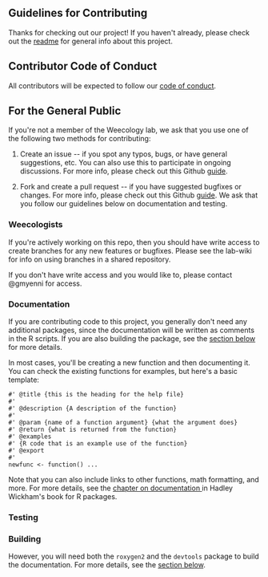 ## Guidelines for Contributing

Thanks for checking out our project! If you haven't already, please check out the [readme](README.md) for general info about this project.

## Contributor Code of Conduct
All contributors will be expected to follow our [code of conduct](CODE_OF_CONDUCT.md).

## For the General Public
If you're not a member of the Weecology lab, we ask that you use one of the following two methods for contributing:

1. Create an issue -- if you spot any typos, bugs, or have general suggestions, etc. You can also use this to participate in ongoing discussions. For more info, please check out this Github [guide](https://guides.github.com/features/issues/).

2. Fork and create a pull request -- if you have suggested bugfixes or changes. For more info, please check out this Github [guide](https://help.github.com/articles/about-pull-requests/). We ask that you follow our guidelines below on documentation and testing.

### Weecologists

If you're actively working on this repo, then you should have write access to create branches for any new features or bugfixes. Please see the lab-wiki for info on using branches in a shared repository. 

If you don't have write access and you would like to, please contact @gmyenni for access.

### Documentation

If you are contributing code to this project, you generally don't need any additional packages, since the documentation will be written as comments in the R scripts. If you are also building the package, see the [section below](#building) for more details.

In most cases, you'll be creating a new function and then documenting it. You can check the existing functions for examples, but here's a basic template:
```
#' @title {this is the heading for the help file}
#'
#' @description {A description of the function}
#'
#' @param {name of a function argument} {what the argument does}
#' @return {what is returned from the function}
#' @examples
#' {R code that is an example use of the function}
#' @export
#'
newfunc <- function() ...
```

Note that you can also include links to other functions, math formatting, and more. For more details, see the [chapter on documentation ](http://r-pkgs.had.co.nz/man.html) in Hadley Wickham's book for R packages.

### Testing

### Building
However, you will need both the `roxygen2` and the `devtools` package to build the documentation. For more details, see the [section below](#building).